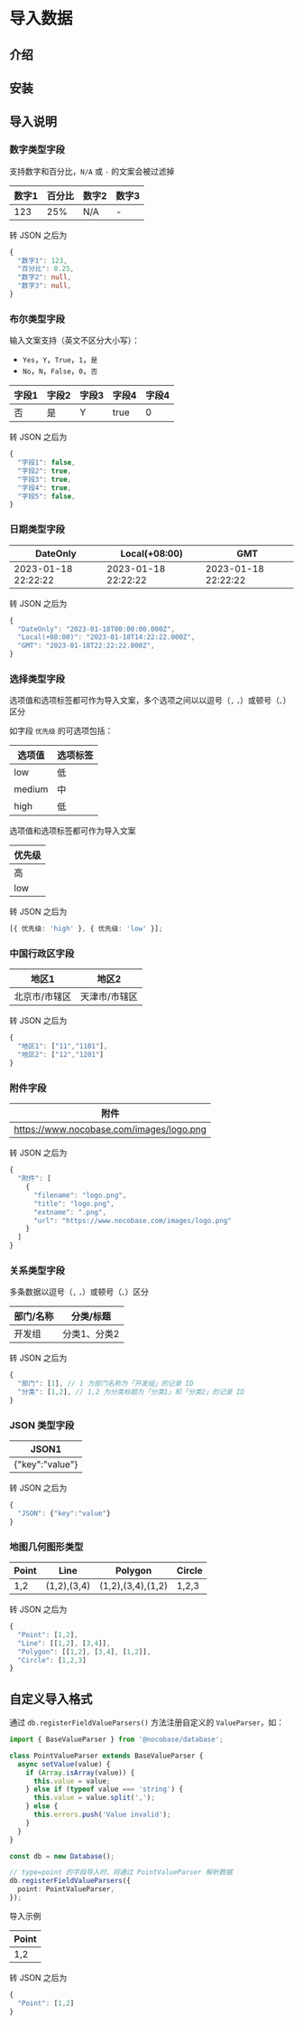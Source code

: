 # 导入数据

<PluginInfo name="action-import"></PluginInfo>

## 介绍

## 安装

## 导入说明

### 数字类型字段

支持数字和百分比，`N/A` 或 `-` 的文案会被过滤掉

| 数字1 | 百分比 | 数字2 | 数字3 |
| ----- | ------ | ----- | ----- |
| 123   | 25%    | N/A   | -     |

转 JSON 之后为

```ts
{
  "数字1": 123,
  "百分比": 0.25,
  "数字2": null,
  "数字3": null,
}
```

### 布尔类型字段

输入文案支持（英文不区分大小写）：

- `Yes`，`Y`，`True`，`1`，`是`
- `No`，`N`，`False`，`0`，`否`

| 字段1 | 字段2 | 字段3 | 字段4 | 字段4 |
| ----- | ----- | ----- | ----- | ----- |
| 否    | 是    | Y     | true  | 0     |

转 JSON 之后为

```ts
{
  "字段1": false,
  "字段2": true,
  "字段3": true,
  "字段4": true,
  "字段5": false,
}
```

### 日期类型字段

| DateOnly            | Local(+08:00)       | GMT                 |
| ------------------- | ------------------- | ------------------- |
| 2023-01-18 22:22:22 | 2023-01-18 22:22:22 | 2023-01-18 22:22:22 |

转 JSON 之后为

```ts
{
  "DateOnly": "2023-01-18T00:00:00.000Z",
  "Local(+08:00)": "2023-01-18T14:22:22.000Z",
  "GMT": "2023-01-18T22:22:22.000Z",
}
```

### 选择类型字段

选项值和选项标签都可作为导入文案，多个选项之间以以逗号（`,` `，`）或顿号（`、`）区分

如字段 `优先级` 的可选项包括：

| 选项值 | 选项标签 |
| ------ | -------- |
| low    | 低       |
| medium | 中       |
| high   | 低       |

选项值和选项标签都可作为导入文案

| 优先级 |
| ------ |
| 高     |
| low    |

转 JSON 之后为

```ts
[{ 优先级: 'high' }, { 优先级: 'low' }];
```

### 中国行政区字段

| 地区1         | 地区2         |
| ------------- | ------------- |
| 北京市/市辖区 | 天津市/市辖区 |

转 JSON 之后为

```ts
{
  "地区1": ["11","1101"],
  "地区2": ["12","1201"]
}
```

### 附件字段

| 附件                                     |
| ---------------------------------------- |
| https://www.nocobase.com/images/logo.png |

转 JSON 之后为

```ts
{
  "附件": [
    {
      "filename": "logo.png",
      "title": "logo.png",
      "extname": ".png",
      "url": "https://www.nocobase.com/images/logo.png"
    }
  ]
}
```

### 关系类型字段

多条数据以逗号（`,` `，`）或顿号（`、`）区分

| 部门/名称 | 分类/标题    |
| --------- | ------------ |
| 开发组    | 分类1、分类2 |

转 JSON 之后为

```ts
{
  "部门": [1], // 1 为部门名称为「开发组」的记录 ID
  "分类": [1,2], // 1,2 为分类标题为「分类1」和「分类2」的记录 ID
}
```

### JSON 类型字段

| JSON1           |
| --------------- |
| {"key":"value"} |

转 JSON 之后为

```ts
{
  "JSON": {"key":"value"}
}
```

### 地图几何图形类型

| Point | Line        | Polygon           | Circle |
| ----- | ----------- | ----------------- | ------ |
| 1,2   | (1,2),(3,4) | (1,2),(3,4),(1,2) | 1,2,3  |

转 JSON 之后为

```ts
{
  "Point": [1,2],
  "Line": [[1,2], [3,4]],
  "Polygon": [[1,2], [3,4], [1,2]],
  "Circle": [1,2,3]
}
```

## 自定义导入格式

通过 `db.registerFieldValueParsers()` 方法注册自定义的 `ValueParser`，如：

```ts
import { BaseValueParser } from '@nocobase/database';

class PointValueParser extends BaseValueParser {
  async setValue(value) {
    if (Array.isArray(value)) {
      this.value = value;
    } else if (typeof value === 'string') {
      this.value = value.split(',');
    } else {
      this.errors.push('Value invalid');
    }
  }
}

const db = new Database();

// type=point 的字段导入时，将通过 PointValueParser 解析数据
db.registerFieldValueParsers({
  point: PointValueParser,
});
```

导入示例

| Point |
| ----- |
| 1,2   |

转 JSON 之后为

```ts
{
  "Point": [1,2]
}
```
